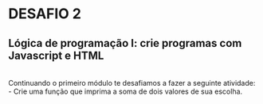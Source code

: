 # DESAFIO 2
## Lógica de programação I: crie programas com Javascript e HTML
<br/>
Continuando o primeiro módulo te desafiamos a fazer a seguinte atividade:
- Crie uma função que imprima a soma de dois valores de sua escolha.